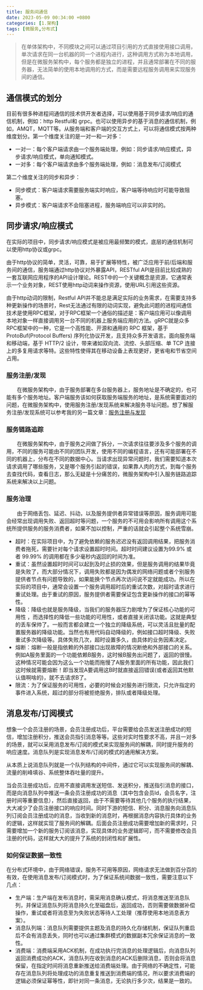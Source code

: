 ```yaml
---
title: 服务间通信
date: 2023-05-09 00:34:00 +0800
categories: [1.架构]
tags: [微服务,分布式]
---
```


> 在单体架构中，不同模块之间可以通过项目引用的方式直接使用接口调用，单次请求在同一台机器的同一个进程内进行，这种调用方式称为本地调用，但是在微服务架构中，每个服务都是独立的进程，并且通常部署在不同的服务器，无法简单的使用本地调用的方式，而是需要远程服务调用来实现服务间的通信。

## 通信模式的划分

目前有很多种进程间通信的技术供开发者选择，可以使用基于同步请求/响应的通信机制，例如：http Restful和 grpc。也可以使用异步的基于消息的通信机制，例如，AMQT，MQTT等。从服务端和客户端的交互方式上，可以将通信模式按两种维度划分。第一个维度关注的是一对一和一对多：

- 一对一：每个客户端请求由一个服务端处理，例如：同步请求/响应模式，异步请求/响应模式，单向通知模式。
- 一对多：每个客户端请求由多个服务端处理，例如：消息发布/订阅模式

第二个维度关注的同步和异步：

- 同步模式：客户端请求需要服务端实时响应，客户端等待响应时可能导致阻塞。
- 异步模式：客户端请求不会阻塞进程，服务端响应可以非实时的。

## 同步请求/响应模式

在实际的项目中，同步请求/响应模式是被应用最频繁的模式，底层的通信机制可以使用http协议或grpc。

由于http协议的简单，灵活，可靠，易于扩展等特性，被广泛应用于前/后端和服务间的通信，服务端通过http协议对外暴露API，RESTful API是目前比较成熟的一套互联网应用程序的API设计理论。REST中的一个关键概念是资源，它通常表示一个业务对象，REST使用http动词来操作资源，使用URL引用这些资源。

由于http动词的限制，Restful API并不能总是满足实际的业务需求，在需要支持多种更新操作的场景时，Rest无法通过有限的动词实现，避免此问题的进程间通信技术是使用RPC框架，对于RPC框架一个通俗的描述是：客户端应用可以像调用本地对象一样直接调用另一台不同的机器上服务端应用的方法。gRPC就是众多RPC框架中的一种，它是一个高性能、开源和通用的 RPC 框架，基于ProtoBuf(Protocol Buffers) 序列化协议开发，且支持众多开发语言。面向服务端和移动端，基于 HTTP/2 设计，带来诸如双向流、流控、头部压缩、单 TCP 连接上的多复用请求等特。这些特性使得其在移动设备上表现更好，更省电和节省空间占用。

### 服务注册/发现

　　在微服务架构中，由于服务部署在多台服务器上，服务地址是不确定的，也可能有多个服务地址。客户端服务该如何获取服务端服务的地址，是系统需要面对的问题，在微服务架构中，使用服务注册/发现系统来解决服务寻址问题。想了解服务注册/发现系统可以参考我的另一篇文章：[服务注册与发现](https://jasonbourne723.github.io/posts/reistration-discovery/)

### 服务链路追踪

　　在微服务架构中，由于服务之间做了拆分，一次请求往往要涉及多个服务的调用，不同的服务可能由不同的团队开发，使用不同的编程语言，还有可能部署在不同的机器上，分布在不同的数据中心。当请求出现异常问题时，我们需要知道本次请求调用了哪些服务，又是哪个服务引起的错误，如果靠人肉的方式，到每个服务去查找代码，查看日志，那么无疑是十分痛苦的，微服务架构中引入服务链路追踪系统来解决以上问题。

### 服务治理

　　由于网络丢包、延迟、抖动，以及服务提供者异常错误等原因，服务调用可能会经常出现调用失败、返回超时等问题，一个服务的不可用会影响所有调用这个系统所提供服务的服务消费者，如果不加以控制，严重的话就会引起整个系统雪崩。

- 超时：在实际项目中，为了避免依赖的服务迟迟没有返回调用结果，把服务消费者拖死，需要针对每个请求设置超时时间。超时时间建议设置为99.9% 或者 99.99% 的调用都在多少毫秒内返回的时间为准。
- 重试：虽然设置超时时间可以起到及时止损的效果，但是服务调用的结果毕竟是失败了，而大部分情况下，调用失败都是因为偶发的网络问题或者个别服务提供者节点有问题导致的，如果能换个节点再次访问说不定就能成功。所以在实际的项目中，通常会设置一个服务调用超时后的重试次数，对超时请求进行重试处理。由于重试的原因，服务提供者需要保证包含更新操作的接口的幂等性。
- 降级：降级也就是服务降级，当我们的服务器压力剧增为了保证核心功能的可用性 ，而选择性的降低一些功能的可用性，或者直接关闭该功能。这就是典型的丢车保帅了。一般而言都会建立一个独立的降级系统，可以灵活且批量的配置服务器的降级功能。当然也有用代码自动降级的，例如接口超时降级、失败重试多次降级等。具体失败几次，超时设置多久，由具体的业务因素决定。
- 熔断：熔断一般是指依赖的外部接口出现故障的情况断绝和外部接口的关系。例如A服务里面的一个功能依赖B服务，这时候B服务出问题了，返回的很慢。这种情况可能会因为这么一个功能而拖慢了A服务里面的所有功能，因此我们这时候就需要熔断！即当发现A要调用这B时就直接返回错误(或者返回其他默认值啊啥的)，就不去请求B了。
- 限流：为了保证服务的可用性，必要的时候会对服务进行限流，只允许指定的事件进入系统，超过的部分将被拒绝服务，排队或者降级处理。

## 消息发布/订阅模式

想象一个会员注册的场景，会员注册成功后，平台需要给会员发送注册成功的短信，增加注册积分，推送会员指引消息等等。这些对实时性要求不高，并且一对多的场景，就可以采用消息发布/订阅的模式来实现服务间的解耦，同时提升服务的响应速度。消息队列是实现消息发布/订阅的模式的通用解决方案。

从本质上说消息队列就是一个队列结构的中间件，通过它可以实现服务间的解耦、流量的削峰填谷、系统整体吞吐量的提升。

当会员注册成功后，应用不直接调用发送短信、发送积分，推送指引消息的接口，而是向消息队列中推送一条会员注册成功的消息（其中包含会员Id，会员名字，注册时间等重要信息），然后直接返回，由于不需要等待其他几个服务的执行结果，大大减少了会员注册接口的响应时间。同时下游的短信、积分、消息服务向消息队列订阅会员注册成功的消息，当收到新的消息时，再根据消息内容执行具体的业务的逻辑，这样就实现了服务间的解耦。后面会员注册成功需要增加新的需求时，只需要增加一个新的服务订阅该消息，实现具体的业务逻辑即可，而不需要修改会员注册的代码，这样就大大的提升了系统的封闭性和扩展性。

### 如何保证数据一致性

在分布式环境中，由于网络错误，服务不可用等原因，网络请求无法做到百分百的有效，在使用消息发布/订阅模式时，为了保证系统间数据一致性，需要注意以下几点：

- 生产端：生产端在发布消息时，需采用消息确认模式，将消息推送至消息队列，并保证消息队列将消息持久化至磁盘后，返回成功，否则需要做数据补偿操作，重试或者将消息至为失败状态等待人工处理（推荐使用本地消息表方案）。
- 消息队列端：消息队列需要提供主题及消息的持久化存储机制，保证队列重启后不会有消息丢失，同时也可以通过集群模式的数据副本冗余保证消息的一致性。
- 消费端：消费端采用ACK机制，在成功执行完消息的处理逻辑后，向消息队列返回消费成功的ACK，消息队列在收到消息的ACK后删除消息，否则会将消息保留，在指定时间将消息重新推送给消费端处理。由于网络的不确定性，可能存在消息队列将处理成功的消息重复推送到消费端的情况，所以要求消费端的逻辑必须保证幂等性，即针对同一条消息，无论执行多少次，结果是一致的。
